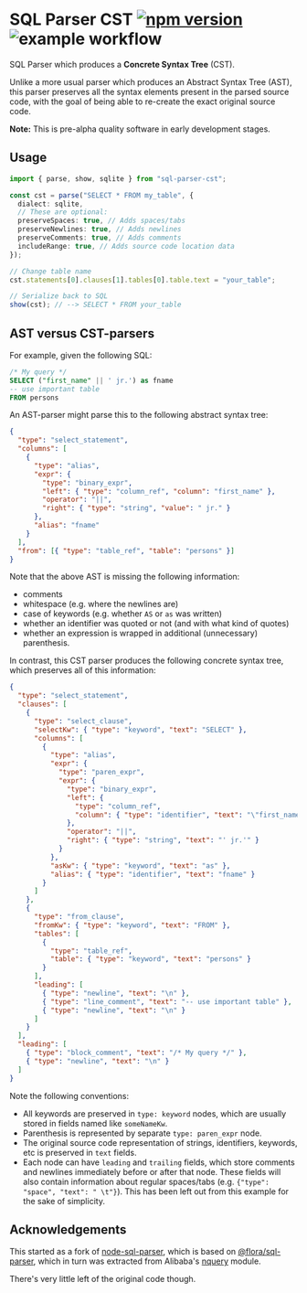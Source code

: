 # SQL Parser CST [![npm version](https://img.shields.io/npm/v/sql-parser-cst)](https://www.npmjs.com/package/sql-parser-cst) ![example workflow](https://github.com/nene/sql-parser-cst/actions/workflows/build.yml/badge.svg)

SQL Parser which produces a **Concrete Syntax Tree** (CST).

Unlike a more usual parser which produces an Abstract Syntax Tree (AST),
this parser preserves all the syntax elements present in the parsed source code,
with the goal of being able to re-create the exact original source code.

**Note:** This is pre-alpha quality software in early development stages.

## Usage

```ts
import { parse, show, sqlite } from "sql-parser-cst";

const cst = parse("SELECT * FROM my_table", {
  dialect: sqlite,
  // These are optional:
  preserveSpaces: true, // Adds spaces/tabs
  preserveNewlines: true, // Adds newlines
  preserveComments: true, // Adds comments
  includeRange: true, // Adds source code location data
});

// Change table name
cst.statements[0].clauses[1].tables[0].table.text = "your_table";

// Serialize back to SQL
show(cst); // --> SELECT * FROM your_table
```

## AST versus CST-parsers

For example, given the following SQL:

```sql
/* My query */
SELECT ("first_name" || ' jr.') as fname
-- use important table
FROM persons
```

An AST-parser might parse this to the following abstract syntax tree:

```json
{
  "type": "select_statement",
  "columns": [
    {
      "type": "alias",
      "expr": {
        "type": "binary_expr",
        "left": { "type": "column_ref", "column": "first_name" },
        "operator": "||",
        "right": { "type": "string", "value": " jr." }
      },
      "alias": "fname"
    }
  ],
  "from": [{ "type": "table_ref", "table": "persons" }]
}
```

Note that the above AST is missing the following information:

- comments
- whitespace (e.g. where the newlines are)
- case of keywords (e.g. whether `AS` or `as` was written)
- whether an identifier was quoted or not (and with what kind of quotes)
- whether an expression is wrapped in additional (unnecessary) parenthesis.

In contrast, this CST parser produces the following concrete syntax tree,
which preserves all of this information:

```json
{
  "type": "select_statement",
  "clauses": [
    {
      "type": "select_clause",
      "selectKw": { "type": "keyword", "text": "SELECT" },
      "columns": [
        {
          "type": "alias",
          "expr": {
            "type": "paren_expr",
            "expr": {
              "type": "binary_expr",
              "left": {
                "type": "column_ref",
                "column": { "type": "identifier", "text": "\"first_name\"" }
              },
              "operator": "||",
              "right": { "type": "string", "text": "' jr.'" }
            }
          },
          "asKw": { "type": "keyword", "text": "as" },
          "alias": { "type": "identifier", "text": "fname" }
        }
      ]
    },
    {
      "type": "from_clause",
      "fromKw": { "type": "keyword", "text": "FROM" },
      "tables": [
        {
          "type": "table_ref",
          "table": { "type": "keyword", "text": "persons" }
        }
      ],
      "leading": [
        { "type": "newline", "text": "\n" },
        { "type": "line_comment", "text": "-- use important table" },
        { "type": "newline", "text": "\n" }
      ]
    }
  ],
  "leading": [
    { "type": "block_comment", "text": "/* My query */" },
    { "type": "newline", "text": "\n" }
  ]
}
```

Note the following conventions:

- All keywords are preserved in `type: keyword` nodes, which are usually
  stored in fields named like `someNameKw`.
- Parenthesis is represented by separate `type: paren_expr` node.
- The original source code representation of strings, identifiers, keywords, etc
  is preserved in `text` fields.
- Each node can have `leading` and `trailing` fields,
  which store comments and newlines immediately before or after that node.
  These fields will also contain information about regular spaces/tabs
  (e.g. `{"type": "space", "text": " \t"}`). This has been left out from this
  example for the sake of simplicity.

## Acknowledgements

This started as a fork of [node-sql-parser][],
which is based on [@flora/sql-parser][],
which in turn was extracted from Alibaba's [nquery][] module.

There's very little left of the original code though.

[node-sql-parser]: https://github.com/taozhi8833998/node-sql-parser
[@flora/sql-parser]: https://github.com/florajs/sql-parser
[nquery]: https://github.com/alibaba/nquery
